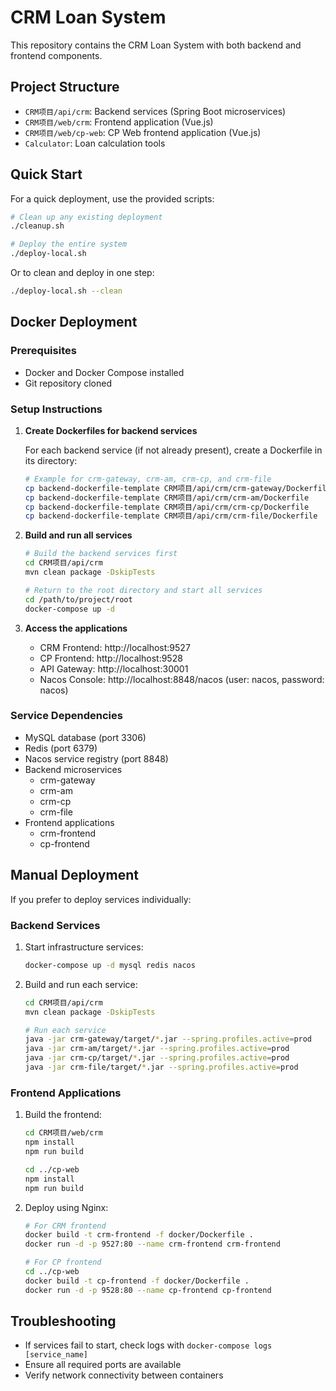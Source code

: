 # CRM Loan System

This repository contains the CRM Loan System with both backend and frontend components.

## Project Structure

- `CRM项目/api/crm`: Backend services (Spring Boot microservices)
- `CRM项目/web/crm`: Frontend application (Vue.js)
- `CRM项目/web/cp-web`: CP Web frontend application (Vue.js)
- `Calculator`: Loan calculation tools

## Quick Start

For a quick deployment, use the provided scripts:

```bash
# Clean up any existing deployment
./cleanup.sh

# Deploy the entire system
./deploy-local.sh
```

Or to clean and deploy in one step:

```bash
./deploy-local.sh --clean
```

## Docker Deployment

### Prerequisites

- Docker and Docker Compose installed
- Git repository cloned

### Setup Instructions

1. **Create Dockerfiles for backend services**

   For each backend service (if not already present), create a Dockerfile in its directory:
   
   ```bash
   # Example for crm-gateway, crm-am, crm-cp, and crm-file
   cp backend-dockerfile-template CRM项目/api/crm/crm-gateway/Dockerfile
   cp backend-dockerfile-template CRM项目/api/crm/crm-am/Dockerfile
   cp backend-dockerfile-template CRM项目/api/crm/crm-cp/Dockerfile
   cp backend-dockerfile-template CRM项目/api/crm/crm-file/Dockerfile
   ```

2. **Build and run all services**

   ```bash
   # Build the backend services first
   cd CRM项目/api/crm
   mvn clean package -DskipTests
   
   # Return to the root directory and start all services
   cd /path/to/project/root
   docker-compose up -d
   ```

3. **Access the applications**

   - CRM Frontend: http://localhost:9527
   - CP Frontend: http://localhost:9528
   - API Gateway: http://localhost:30001
   - Nacos Console: http://localhost:8848/nacos (user: nacos, password: nacos)

### Service Dependencies

- MySQL database (port 3306)
- Redis (port 6379)
- Nacos service registry (port 8848)
- Backend microservices
  - crm-gateway
  - crm-am
  - crm-cp
  - crm-file
- Frontend applications
  - crm-frontend
  - cp-frontend

## Manual Deployment

If you prefer to deploy services individually:

### Backend Services

1. Start infrastructure services:
   ```bash
   docker-compose up -d mysql redis nacos
   ```

2. Build and run each service:
   ```bash
   cd CRM项目/api/crm
   mvn clean package -DskipTests
   
   # Run each service
   java -jar crm-gateway/target/*.jar --spring.profiles.active=prod
   java -jar crm-am/target/*.jar --spring.profiles.active=prod
   java -jar crm-cp/target/*.jar --spring.profiles.active=prod
   java -jar crm-file/target/*.jar --spring.profiles.active=prod
   ```

### Frontend Applications

1. Build the frontend:
   ```bash
   cd CRM项目/web/crm
   npm install
   npm run build
   
   cd ../cp-web
   npm install
   npm run build
   ```

2. Deploy using Nginx:
   ```bash
   # For CRM frontend
   docker build -t crm-frontend -f docker/Dockerfile .
   docker run -d -p 9527:80 --name crm-frontend crm-frontend
   
   # For CP frontend
   cd ../cp-web
   docker build -t cp-frontend -f docker/Dockerfile .
   docker run -d -p 9528:80 --name cp-frontend cp-frontend
   ```

## Troubleshooting

- If services fail to start, check logs with `docker-compose logs [service_name]`
- Ensure all required ports are available
- Verify network connectivity between containers

